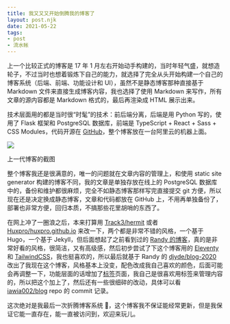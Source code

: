 ```yaml
---
title: 我又又又开始倒腾我的博客了
layout: post.njk
date: 2021-05-22
tags:
- post
- 流水帐
---
```


上一个比较正式的博客是 17 年 1 月左右开始动手构建的，当时年轻气盛，就想造轮子，不过当时也想着锻炼下自己的能力，就选择了完全从头开始构建一个自己的博客系统（后端、前端、功能设计和 UI），虽然不是静态博客那种直接基于 Markdown 文件来直接生成博客内容，我也选择了使用 Markdown 来写作，所有文章的源内容都是 Markdown 格式的，最后再渲染成 HTML 展示出来。

技术层面用的都是当时很“时髦”的技术：前后端分离，后端是用 Python 写的，使用了 Flask 框架和 PostgreSQL 数据库，前端是 TypeScript + React + Sass + CSS Modules，代码开源在 [GitHub](https://github.com/iawia002/Diana)，整个博客放在一台阿里云的机器上面。

![](/img/start-building-my-blog-again/diana.jpeg)
<p class="caption">上一代博客的截图</p>

整个博客我还是很满意的，唯一的问题就在文章内容的管理上，和使用 static site generator 构建的博客不同，我的文章是单独存放在线上的 PostgreSQL 数据库中的，备份和维护都很麻烦，完全不如静态博客那样写完直接提交 git 方便，所以现在还是决定换成静态博客，文章和代码都放在 GitHub 上，不用再单独备份了，部署也非常方便，回归本质，不搞那些花里胡哨的东西了。

在网上冲了一圈浪之后，本来打算用 [Track3/hermit](https://github.com/Track3/hermit) 或者 [Huxpro/huxpro.github.io](https://github.com/Huxpro/huxpro.github.io) 来改一下，两个都是非常不错的风格，一个基于 Hugo，一个基于 Jekyll，但后面想起了之前看到过的 [Randy 的博客](https://lutaonan.com)，真的是非常好看的风格，很简洁，又有高级感，然后初步尝试了下这个博客用的 [Eleventy](https://www.11ty.dev) 和 [TailwindCSS](https://tailwindcss.com)，我也挺喜欢的，所以最后就基于 Randy 的 [djyde/blog-2020](https://github.com/djyde/blog-2020) 改出了我现在这个博客，风格基本上没变，配色改成我自己喜欢的颜色，后面可能会再调整一下，功能层面的话增加了[标签](/tags)页面，我自己是很喜欢用标签来管理内容的，所以把这个加上了，然后还有一些很细碎的改动，具体可以看 [iawia002/blog](https://github.com/iawia002/blog) repo 的 commit 记录。

这次绝对是我最后一次折腾博客系统 🤥，这个博客我不保证能经常更新，但是我保证它能一直存在，能一直被访问到，欢迎来玩儿。
